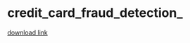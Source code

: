 # credit_card_fraud_detection_
[download link](https://drive.google.com/drive/folders/1kSxM2Cz54qJ35kAmw8T989px5DbjmRl9?usp=drive_link)
